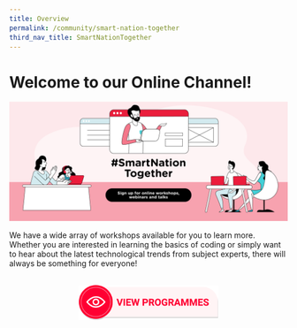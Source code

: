 ```yaml
---
title: Overview
permalink: /community/smart-nation-together
third_nav_title: SmartNationTogether
---
```


# Welcome to our Online Channel! 
![Smart Nation Together](/images/community/smart-nation-together.png)

We have a wide array of workshops available for you to learn more. Whether you are interested in learning the basics of coding or simply want to hear about the latest technological trends from subject experts, there will always be something for everyone! 

<br>

<div style="width:100%;display:flex;justify-content:center;"><div style="width:50%;height:50%;"><a href="https://together.smartnation.gov.sg/"><img alt="View Programmes" src="/images/community/View-Programmes.png"></a></div></div>